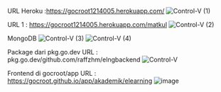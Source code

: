 URL Heroku :https://gocroot1214005.herokuapp.com/
![Control-V (1)](https://user-images.githubusercontent.com/89532144/227877144-bc04b47e-ac07-46bc-a263-d0c64d3e1dcc.png)

URL 1 : https://gocroot1214005.herokuapp.com/matkul
![Control-V (2)](https://user-images.githubusercontent.com/89532144/227877270-3693e9ba-8625-4917-9dc2-1e765c11853f.png)

MongoDB
![Control-V (3)](https://user-images.githubusercontent.com/89532144/227877455-f1fd9024-8b38-4c73-bc95-f8ea16708767.png)
![Control-V (4)](https://user-images.githubusercontent.com/89532144/227877484-49debf92-8405-485d-a855-f2c2445cc053.png)

Package dari pkg.go.dev
URL : pkg.go.dev/github.com/raffzhm/elngbackend
![Control-V](https://user-images.githubusercontent.com/89532144/227877646-8503a5ce-cb34-476d-b36d-353dea18dfa4.png)

Frontend di gocroot/app
URL : https://gocroot.github.io/app/akademik/elearning
![image](https://user-images.githubusercontent.com/89532144/227879133-67fb4594-a293-43c8-a054-41b0575c55b6.png)

